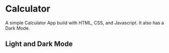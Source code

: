 # Calculator

A simple Calculator App build with HTML, CSS, and Javascript. It also has a Dark Mode.

## Light and Dark Mode

